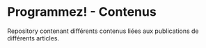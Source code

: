 # Programmez! - Contenus

Repository contenant différents contenus liées aux publications de différents articles.
